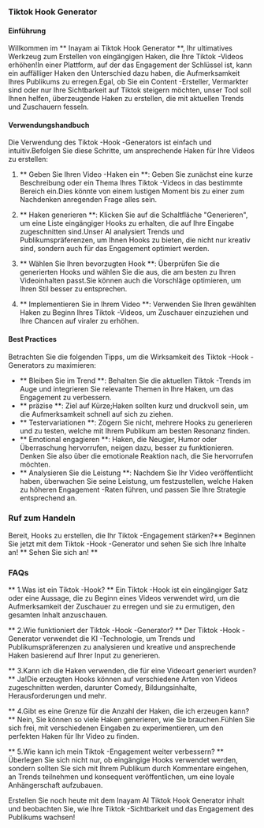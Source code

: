 ### Tiktok Hook Generator

#### Einführung
Willkommen im ** Inayam ai Tiktok Hook Generator **, Ihr ultimatives Werkzeug zum Erstellen von eingängigen Haken, die Ihre Tiktok -Videos erhöhen!In einer Plattform, auf der das Engagement der Schlüssel ist, kann ein auffälliger Haken den Unterschied dazu haben, die Aufmerksamkeit Ihres Publikums zu erregen.Egal, ob Sie ein Content -Ersteller, Vermarkter sind oder nur Ihre Sichtbarkeit auf Tiktok steigern möchten, unser Tool soll Ihnen helfen, überzeugende Haken zu erstellen, die mit aktuellen Trends und Zuschauern fesseln.

#### Verwendungshandbuch
Die Verwendung des Tiktok -Hook -Generators ist einfach und intuitiv.Befolgen Sie diese Schritte, um ansprechende Haken für Ihre Videos zu erstellen:

1. ** Geben Sie Ihren Video -Haken ein **: Geben Sie zunächst eine kurze Beschreibung oder ein Thema Ihres Tiktok -Videos in das bestimmte Bereich ein.Dies könnte von einem lustigen Moment bis zu einer zum Nachdenken anregenden Frage alles sein.

2. ** Haken generieren **: Klicken Sie auf die Schaltfläche "Generieren", um eine Liste eingängiger Hooks zu erhalten, die auf Ihre Eingabe zugeschnitten sind.Unser AI analysiert Trends und Publikumspräferenzen, um Ihnen Hooks zu bieten, die nicht nur kreativ sind, sondern auch für das Engagement optimiert werden.

3. ** Wählen Sie Ihren bevorzugten Hook **: Überprüfen Sie die generierten Hooks und wählen Sie die aus, die am besten zu Ihren Videoinhalten passt.Sie können auch die Vorschläge optimieren, um Ihren Stil besser zu entsprechen.

4. ** Implementieren Sie in Ihrem Video **: Verwenden Sie Ihren gewählten Haken zu Beginn Ihres Tiktok -Videos, um Zuschauer einzuziehen und Ihre Chancen auf viraler zu erhöhen.

#### Best Practices
Betrachten Sie die folgenden Tipps, um die Wirksamkeit des Tiktok -Hook -Generators zu maximieren:

- ** Bleiben Sie im Trend **: Behalten Sie die aktuellen Tiktok -Trends im Auge und integrieren Sie relevante Themen in Ihre Haken, um das Engagement zu verbessern.
- ** präzise **: Ziel auf Kürze;Haken sollten kurz und druckvoll sein, um die Aufmerksamkeit schnell auf sich zu ziehen.
- ** Testervariationen **: Zögern Sie nicht, mehrere Hooks zu generieren und zu testen, welche mit Ihrem Publikum am besten Resonanz finden.
- ** Emotional engagieren **: Haken, die Neugier, Humor oder Überraschung hervorrufen, neigen dazu, besser zu funktionieren. Denken Sie also über die emotionale Reaktion nach, die Sie hervorrufen möchten.
- ** Analysieren Sie die Leistung **: Nachdem Sie Ihr Video veröffentlicht haben, überwachen Sie seine Leistung, um festzustellen, welche Haken zu höheren Engagement -Raten führen, und passen Sie Ihre Strategie entsprechend an.

### Ruf zum Handeln
Bereit, Hooks zu erstellen, die Ihr Tiktok -Engagement stärken?** Beginnen Sie jetzt mit dem Tiktok -Hook -Generator und sehen Sie sich Ihre Inhalte an! ** Sehen Sie sich an! **

### FAQs

** 1.Was ist ein Tiktok -Hook? **
Ein Tiktok -Hook ist ein eingängiger Satz oder eine Aussage, die zu Beginn eines Videos verwendet wird, um die Aufmerksamkeit der Zuschauer zu erregen und sie zu ermutigen, den gesamten Inhalt anzuschauen.

** 2.Wie funktioniert der Tiktok -Hook -Generator? **
Der Tiktok -Hook -Generator verwendet die KI -Technologie, um Trends und Publikumspräferenzen zu analysieren und kreative und ansprechende Haken basierend auf Ihrer Input zu generieren.

** 3.Kann ich die Haken verwenden, die für eine Videoart generiert wurden? **
Ja!Die erzeugten Hooks können auf verschiedene Arten von Videos zugeschnitten werden, darunter Comedy, Bildungsinhalte, Herausforderungen und mehr.

** 4.Gibt es eine Grenze für die Anzahl der Haken, die ich erzeugen kann? **
Nein, Sie können so viele Haken generieren, wie Sie brauchen.Fühlen Sie sich frei, mit verschiedenen Eingaben zu experimentieren, um den perfekten Haken für Ihr Video zu finden.

** 5.Wie kann ich mein Tiktok -Engagement weiter verbessern? **
Überlegen Sie sich nicht nur, ob eingängige Hooks verwendet werden, sondern sollten Sie sich mit Ihrem Publikum durch Kommentare eingehen, an Trends teilnehmen und konsequent veröffentlichen, um eine loyale Anhängerschaft aufzubauen.

Erstellen Sie noch heute mit dem Inayam AI Tiktok Hook Generator inhalt und beobachten Sie, wie Ihre Tiktok -Sichtbarkeit und das Engagement des Publikums wachsen!